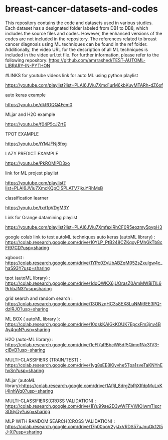 # breast-cancer-datasets-and-codes

This repository contains the code and datasets used in various studies.
Each dataset has a designated folder labeled from DB1 to DB8, which includes the source files and codes. 
However, the enhanced versions of the codes are not included in the repository.
The references related to breast cancer diagnosis using ML techniques can be found in the ref folder. 
Additionally, the video URL for the description of all ML techniques is included in the video url.txt file.
For further information, please refer to the following repository:
https://github.com/amrrashed/TEST-AUTOML-LIBRARY-IN-PYTHON

#LINKS for youtube videos
link for auto ML using python playlist

https://youtube.com/playlist?list=PLAI6JViu7Xmd1urM6kbKuvMTARh-dZ6of

auto keras example 

https://youtu.be/dkROQQ4Fem0

MLjar and H2O example

https://youtu.be/f04P5cJZrtE

TPOT EXAMPLE

https://youtu.be/iYMJFNj8fxg

LAZY PREDICT EXAMPLE

https://youtu.be/PkROMlPD3xo

link for ML projest playlist

https://youtube.com/playlist?list=PLAI6JViu7XmcKQpCISPLATV7jkuYRhMsB

classification learner

https://youtu.be/txd1pVDgM3Y

Link for Orange datamining playlist

https://youtube.com/playlist?list=PLAI6JViu7XmfexiRhCF0R5eozmy5pypH3

google colab link to test autoML techniques 
auto keras (autoML library) : https://colab.research.google.com/drive/10YLP_PtB248CZKqoyPMhGkTb8cFt97CD?usp=sharing

xgboost : https://colab.research.google.com/drive/1YPc0ZvUbABZqM052sZxuIgw4c_haS93Y?usp=sharing

tpot (autoML library) : https://colab.research.google.com/drive/1doQWKX6jUOrasZ0AmMWBiTlL69rhbJN3?usp=sharing

grid search and random search : https://colab.research.google.com/drive/13ONzqHC3s8EX8LuNMitfEE3PQ-dzlRJO?usp=sharing

ML BOX ( autoML library ): https://colab.research.google.com/drive/10dskKAlGkKOUK7EpcxFm3jnv4BAy4qqN?usp=sharing

H2O (auto-ML library) : https://colab.research.google.com/drive/1eFl7aRBbcWi5df5Qimq1Nx3fV3-ciBvB?usp=sharing

MULTI-CLASSIFIERS (TRAIN/TEST) : https://colab.research.google.com/drive/1yg8sEE8Kiyvhe5Tpa1sveTaKNYnEhvSn?usp=sharing

MLjar (autoML library):https://colab.research.google.com/drive/1AfIjI_8drgZbRjXIfdpMuLxKi4InhWq0?usp=sharing

MULTI-CLASSIFIERS(CROSS VALIDATION) : https://colab.research.google.com/drive/1lYu99ae2D3wWFFVWIOIwmTlscr3D6yDy?usp=sharing

MLP WITH RANDOM SEARCH(CROSS VALIDATION) : https://colab.research.google.com/drive/17p00ooV2yjJxVRDS57uJnuOk12l5J-Xi?usp=sharing



